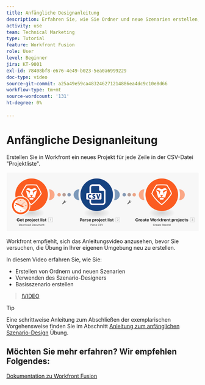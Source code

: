 ```yaml
---
title: Anfängliche Designanleitung
description: Erfahren Sie, wie Sie Ordner und neue Szenarien erstellen, den Szenario-Designer verwenden und ein einfaches Szenario erstellen in [!DNL Adobe Workfront Fusion].
activity: use
team: Technical Marketing
type: Tutorial
feature: Workfront Fusion
role: User
level: Beginner
jira: KT-9001
exl-id: 78408bf8-e676-4e49-b023-5ea0a6999229
doc-type: video
source-git-commit: a25a49e59ca483246271214886ea4dc9c10e8d66
workflow-type: tm+mt
source-wordcount: '131'
ht-degree: 0%

---
```


# Anfängliche Designanleitung

Erstellen Sie in Workfront ein neues Projekt für jede Zeile in der CSV-Datei &quot;Projektliste&quot;.

![Ein Bild des Fusion-Szenarios](assets/understand-the-basics-1.png)

Workfront empfiehlt, sich das Anleitungsvideo anzusehen, bevor Sie versuchen, die Übung in Ihrer eigenen Umgebung neu zu erstellen.

In diesem Video erfahren Sie, wie Sie:

* Erstellen von Ordnern und neuen Szenarien
* Verwenden des Szenario-Designers
* Basisszenario erstellen

>[!VIDEO](https://video.tv.adobe.com/v/335261/?quality=12&learn=on)

>[!TIP]
>
>Eine schrittweise Anleitung zum Abschließen der exemplarischen Vorgehensweise finden Sie im Abschnitt [Anleitung zum anfänglichen Szenario-Design](https://experienceleague.adobe.com/docs/workfront-learn/tutorials-workfront/fusion/exercises/initial-scenario-design.html?lang=en) Übung.



## Möchten Sie mehr erfahren? Wir empfehlen Folgendes:

[Dokumentation zu Workfront Fusion](https://experienceleague.adobe.com/docs/workfront/using/adobe-workfront-fusion/workfront-fusion-2.html?lang=en)
